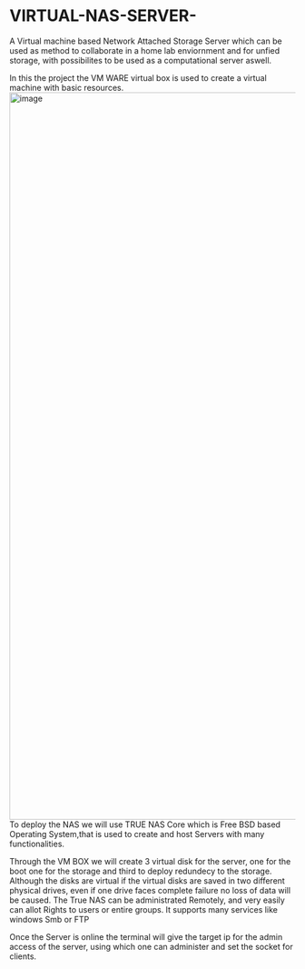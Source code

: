 # VIRTUAL-NAS-SERVER-
A Virtual machine based Network Attached Storage Server which can be used as method to collaborate in a home lab enviornment and for unfied storage, with possibilites to be used as a computational server aswell.



In this the project the VM WARE virtual box is used to create a virtual machine with basic resources.
<img width="1280" alt="image" src="https://github.com/Escanor111234/VIRTUAL-NAS-SERVER-/assets/115423168/66b50bf5-6e41-4630-a25d-e109ef69aec3">
To deploy the NAS we will use TRUE NAS Core which is Free BSD based Operating System,that is used to create and host Servers with many functionalities.

Through the VM BOX we will create 3 virtual disk for the server, one for the boot one for the storage and third to deploy redundecy to the storage.
Although the disks are virtual if the virtual disks are saved in two different physical drives, even if one drive faces complete failure no loss of data will be caused.
The True NAS can be administrated Remotely, and very easily can allot Rights to users or entire groups.
It supports many services like windows Smb or FTP




Once the Server is online the terminal will give the target ip for the admin access of the server, using which one can administer and set the socket for clients.
